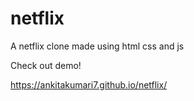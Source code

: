 # netflix

A netflix clone made using html css and js

Check out demo!

https://ankitakumari7.github.io/netflix/
